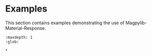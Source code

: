 # Examples

This section contains examples demonstrating the use of
Magpylib-Material-Response.

```{toctree}
:maxdepth: 1
:glob:

*
```
